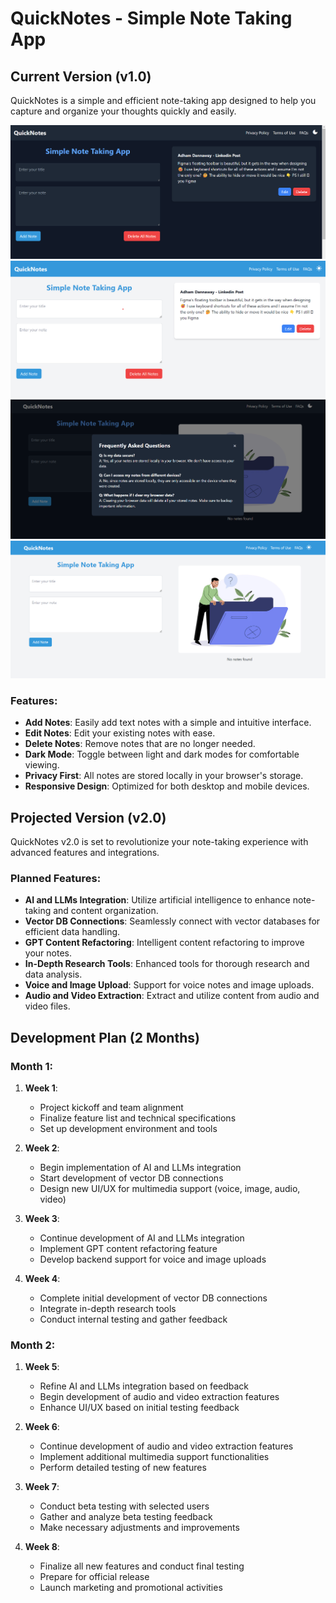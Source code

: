 # QuickNotes - Simple Note Taking App

## Current Version (v1.0)

QuickNotes is a simple and efficient note-taking app designed to help you capture and organize your thoughts quickly and easily.


![Dark Mode](assets/snap-dark.png)
![Dark Mode](assets/snap-light.png)
![Dark Mode](assets/snap-fqs.png)
![Dark Mode](assets/snap-empty.png)


### Features:
- **Add Notes**: Easily add text notes with a simple and intuitive interface.
- **Edit Notes**: Edit your existing notes with ease.
- **Delete Notes**: Remove notes that are no longer needed.
- **Dark Mode**: Toggle between light and dark modes for comfortable viewing.
- **Privacy First**: All notes are stored locally in your browser's storage.
- **Responsive Design**: Optimized for both desktop and mobile devices.

## Projected Version (v2.0)

QuickNotes v2.0 is set to revolutionize your note-taking experience with advanced features and integrations.

### Planned Features:
- **AI and LLMs Integration**: Utilize artificial intelligence to enhance note-taking and content organization.
- **Vector DB Connections**: Seamlessly connect with vector databases for efficient data handling.
- **GPT Content Refactoring**: Intelligent content refactoring to improve your notes.
- **In-Depth Research Tools**: Enhanced tools for thorough research and data analysis.
- **Voice and Image Upload**: Support for voice notes and image uploads.
- **Audio and Video Extraction**: Extract and utilize content from audio and video files.

## Development Plan (2 Months)

### Month 1:
1. **Week 1**:
   - Project kickoff and team alignment
   - Finalize feature list and technical specifications
   - Set up development environment and tools

2. **Week 2**:
   - Begin implementation of AI and LLMs integration
   - Start development of vector DB connections
   - Design new UI/UX for multimedia support (voice, image, audio, video)

3. **Week 3**:
   - Continue development of AI and LLMs integration
   - Implement GPT content refactoring feature
   - Develop backend support for voice and image uploads

4. **Week 4**:
   - Complete initial development of vector DB connections
   - Integrate in-depth research tools
   - Conduct internal testing and gather feedback

### Month 2:
1. **Week 5**:
   - Refine AI and LLMs integration based on feedback
   - Begin development of audio and video extraction features
   - Enhance UI/UX based on initial testing feedback

2. **Week 6**:
   - Continue development of audio and video extraction features
   - Implement additional multimedia support functionalities
   - Perform detailed testing of new features

3. **Week 7**:
   - Conduct beta testing with selected users
   - Gather and analyze beta testing feedback
   - Make necessary adjustments and improvements

4. **Week 8**:
   - Finalize all new features and conduct final testing
   - Prepare for official release
   - Launch marketing and promotional activities
